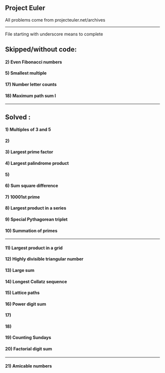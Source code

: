 ## Project Euler 
All problems come from projecteuler.net/archives

---

File starting with underscore means to complete
## Skipped/without code:
#### 2) Even Fibonacci numbers
#### 5) Smallest multiple
#### 17) Number letter counts
#### 18) Maximum path sum I
---
## Solved :
#### 1)	Multiples of 3 and 5
#### 2)
#### 3) Largest prime factor
#### 4) Largest palindrome product
#### 5) 
#### 6) Sum square difference
#### 7) 10001st prime
#### 8) Largest product in a series
#### 9) Special Pythagorean triplet
#### 10) Summation of primes
---
#### 11) Largest product in a grid
#### 12) Highly divisible triangular number
#### 13) Large sum
#### 14) Longest Collatz sequence
#### 15) Lattice paths	
#### 16) Power digit sum
#### 17) 
#### 18) 
#### 19) Counting Sundays
#### 20) Factorial digit sum
---
#### 21) Amicable numbers